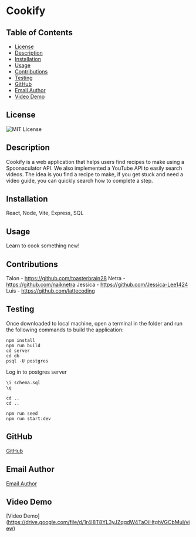 # Cookify

## Table of Contents
- [License](#license)
- [Description](#description)
- [Installation](#installation)
- [Usage](#usage)
- [Contributions](#contributions)
- [Testing](#testing)
- [GitHub](#github)
- [Email Author](#email-author)
- [Video Demo](#video-demo)

## License
![MIT License](https://img.shields.io/badge/License-MIT-yellow.svg)

## Description
Cookify is a web application that helps users find recipes to make using a Spoonaculator API. We also implemented a YouTube API to easily search videos. The idea is you find a recipe to make, if you get stuck and need a video guide, you can quickly search how to complete a step.

## Installation
React, Node, Vite, Express, SQL

## Usage
Learn to cook something new!

## Contributions
Talon - https://github.com/toasterbrain28
Netra - https://github.com/naiknetra
Jessica - https://github.com/Jessica-Lee1424
Luis - https://github.com/lattecoding

## Testing
Once downloaded to local machine, open a terminal in the folder and run the following commands to build the application:
```
npm install
npm run build
cd server
cd db
psql -U postgres
```
Log in to postgres server

```
\i schema.sql
\q

cd ..
cd ..

npm run seed
npm run start:dev
```

## GitHub
[GitHub](https://github.com/lattecoding/Cookify)

## Email Author
[Email Author](mailto:Group3@test.mail)

## Video Demo
[Video Demo] (https://drive.google.com/file/d/1r4I8T8YL3yJZqgdW4TaOiHtghVGCbMuI/view)
